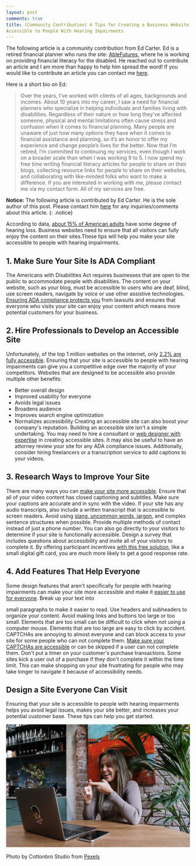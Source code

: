 ```yaml
---
layout: post
comments: true
title: (Community Contribution) 4 Tips for Creating a Business Website That Is
Accessible to People With Hearing Impairments
---
```


The following article is a community contribution from Ed Carter. Ed is a retired financial planner who runs the site: <a href="https://ablefutures.org/">AbleFutures</a>, where he is working on providing financial literacy for the disabled. He reached out to contribute an article and I am more than happy to help him spread the word! If you would like to contribute an article you can contact me <a href="mailto:nikhil@kumarcode.com">here</a>.

Here is a short bio on Ed:

<blockquote>
Over the years, I’ve worked with clients of all ages, backgrounds and incomes. About 10 years into my career, I saw a need for financial planners who specialize in helping individuals and families living with disabilities. Regardless of their nature or how long they’ve affected someone, physical and mental limitations often cause stress and confusion when it comes to financial planning. Many people are unaware of just how many options they have when it comes to financial assistance and planning, so it’s an honor to offer my experience and change people’s lives for the better.
Now that I’m retired, I’m committed to continuing my services, even though I work on a broader scale than when I was working 9 to 5. I now spend my free time writing financial literacy articles for people to share on their blogs, collecting resource links for people to share on their websites, and collaborating with like-minded folks who want to make a difference.
If you are interested in working with me, please contact me via my contact form. All of my services are free.
</blockquote>

<i class="fa fa-info-circle"></i> **Notice:** The following article is contributed by Ed Carter. He is the sole author of this post. Please contact him [here](https://ablefutures.org/contact-us/) for any inquiries/comments about this article.
{: .notice}

According to data, [about 15% of American adults](https://www.nidcd.nih.gov/health/statistics/quick-statistics-hearing) have some degree of hearing loss.
Business websites need to ensure that all visitors can fully enjoy the content on their sites.These tips will help you make your site accessible to people with
hearing impairments.

## 1. Make Sure Your Site Is ADA Compliant

The Americans with Disabilities Act requires businesses that are open to the public to
accommodate people with disabilities. The content on your website, such as your blog,
must be accessible to users who are deaf, blind, use screen readers, navigate by voice or
use other assistive technologies. [Ensuring ADA compliance protects you](https://www.ada.gov/resources/web-guidance/) from lawsuits and
ensures that everyone who visits your site can enjoy your content which means more
potential customers for your business.

## 2. Hire Professionals to Develop an Accessible Site

Unfortunately, of the top 1 million websites on the internet, only [2.2% are fully accessible](https://webaim.org/projects/million/).
Ensuring that your site is accessible to people with hearing impairments can give you a
competitive edge over the majority of your competitors. Websites that are designed to be
accessible also provide multiple other benefits:

- Better overall design
- Improved usability for everyone
- Avoids legal issues
- Broadens audience
- Improves search engine optimization
- Normalizes accessibility
  Creating an accessible site can also boost your company's reputation.
  Building an accessible site isn't a simple undertaking. You may need to hire a consultant or
  [web designer with expertise](https://www.business.com/articles/tips-hiring-great-web-developer/) in creating accessible sites. It may also be useful to have an
  attorney review your site for any ADA compliance issues. Additionally, consider hiring
  freelancers or a transcription service to add captions to your videos.

## 3. Research Ways to Improve Your Site

There are many ways you can [make your site more accessible](https://www.tomsguide.com/features/how-to-make-a-website-accessible). Ensure that all of your video
content has closed captioning and subtitles. Make sure your captions are accurate and in
sync with the video. If your site has any audio transcripts, also include a written transcript
that is accessible to screen readers.
Avoid using [slang, uncommon words, jargon](https://www.grammarly.com/blog/how-to-overcome-plain-language/), and complex sentence structures when
possible. Provide multiple methods of contact instead of just a phone number.
You can also go directly to your visitors to determine if your site is functionally accessible.
Design a survey that includes questions about accessibility and invite all of your visitors to
complete it. By offering participant incentives [with this free solution](https://www.tremendous.com/solutions/research-incentives), like a small digital gift
card, you are much more likely to get a good response rate.

## 4. Add Features That Help Everyone

Some design features that aren't specifically for people with hearing impairments can make
your site more accessible and make it [easier to use for everyone](https://www.westhost.com/blog/ten-ways-to-make-your-website-easier-to-navigate/). Break up your text into

small paragraphs to make it easier to read. Use headers and subheaders to organize your
content.
Avoid making links and buttons too large or too small. Elements that are too small can be
difficult to click when not using a computer mouse. Elements that are too large are easy to
click by accident.
CAPTCHAs are annoying to almost everyone and can block access to your site for some
people who can not complete them. [Make sure your CAPTCHAs are accessible](https://blog.pope.tech/2022/11/08/captcha-challenges-arent-accessible-but-your-website-can-be-accessible-and-secure/) or can be
skipped if a user can not complete them.
Don't put a timer on your customer's purchase transactions. Some sites kick a user out of a
purchase if they don't complete it within the time limit. This can make shopping on your
site frustrating for people who may take longer to navigate it because of accessibility needs.

## Design a Site Everyone Can Visit

Ensuring that your site is accessible to people with hearing impairments helps you avoid
legal issues, makes your site better, and increases your potential customer base. These tips
can help you get started.

<img src="images/posts/pexels-cottonbro-studio-6321244.jpg" alt="Woman in Gray Sweater Sitting by the Table Doing Hand Sign While Having Video Chat"/>

Photo by Cottonbro Studio from <a href="https://www.pexels.com/photo/woman-in-gray-sweater-sitting-by-the-table-doing-hand-sign-while-having-video-chat-6321244/">Pexels</a>
